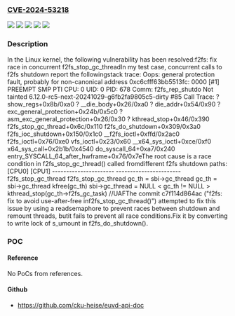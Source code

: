 ### [CVE-2024-53218](https://cve.mitre.org/cgi-bin/cvename.cgi?name=CVE-2024-53218)
![](https://img.shields.io/static/v1?label=Product&message=Linux&color=blue)
![](https://img.shields.io/static/v1?label=Version&message=&color=brightgreen)
![](https://img.shields.io/static/v1?label=Version&message=4.16%20&color=brightgreen)
![](https://img.shields.io/static/v1?label=Version&message=7950e9ac638e84518fbdd5c930939ad46a1068c5%20&color=brightgreen)
![](https://img.shields.io/static/v1?label=Vulnerability&message=n%2Fa&color=blue)

### Description

In the Linux kernel, the following vulnerability has been resolved:f2fs: fix race in concurrent f2fs_stop_gc_threadIn my test case, concurrent calls to f2fs shutdown report the followingstack trace: Oops: general protection fault, probably for non-canonical address 0xc6cfff63bb5513fc: 0000 [#1] PREEMPT SMP PTI CPU: 0 UID: 0 PID: 678 Comm: f2fs_rep_shutdo Not tainted 6.12.0-rc5-next-20241029-g6fb2fa9805c5-dirty #85 Call Trace:  <TASK>  ? show_regs+0x8b/0xa0  ? __die_body+0x26/0xa0  ? die_addr+0x54/0x90  ? exc_general_protection+0x24b/0x5c0  ? asm_exc_general_protection+0x26/0x30  ? kthread_stop+0x46/0x390  f2fs_stop_gc_thread+0x6c/0x110  f2fs_do_shutdown+0x309/0x3a0  f2fs_ioc_shutdown+0x150/0x1c0  __f2fs_ioctl+0xffd/0x2ac0  f2fs_ioctl+0x76/0xe0  vfs_ioctl+0x23/0x60  __x64_sys_ioctl+0xce/0xf0  x64_sys_call+0x2b1b/0x4540  do_syscall_64+0xa7/0x240  entry_SYSCALL_64_after_hwframe+0x76/0x7eThe root cause is a race condition in f2fs_stop_gc_thread() called fromdifferent f2fs shutdown paths:  [CPU0]                       [CPU1]  ----------------------       -----------------------  f2fs_stop_gc_thread          f2fs_stop_gc_thread                                 gc_th = sbi->gc_thread    gc_th = sbi->gc_thread    kfree(gc_th)    sbi->gc_thread = NULL                                 < gc_th != NULL >                                 kthread_stop(gc_th->f2fs_gc_task) //UAFThe commit c7f114d864ac ("f2fs: fix to avoid use-after-free inf2fs_stop_gc_thread()") attempted to fix this issue by using a readsemaphore to prevent races between shutdown and remount threads, butit fails to prevent all race conditions.Fix it by converting to write lock of s_umount in f2fs_do_shutdown().

### POC

#### Reference
No PoCs from references.

#### Github
- https://github.com/cku-heise/euvd-api-doc


